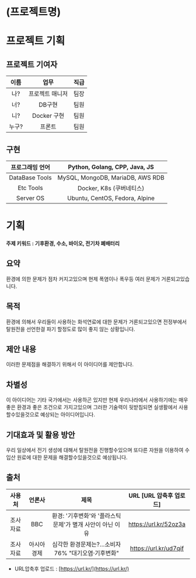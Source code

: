 # (프로젝트명)



# 프로젝트 기획

## 프로젝트 기여자

| 이름 | 업무 | 직급 |
| :---: | :---: | :---: |
| 나? | 프로젝트 매니저 | 팀장 |
| 너? | DB구현 | 팀원 |
| 니? | Docker 구현 | 팀원 |
| 누구? | 프론트 | 팀원 |



## 구현

| 프로그래밍 언어  | Python, Golang, CPP, Java, JS |
| :---: | :---: |
| DataBase Tools  | MySQL, MongoDB, MariaDB, AWS RDB |
| Etc Tools  | Docker, K8s (쿠버네티스) |
| Server OS  | Ubuntu, CentOS, Fedora, Alpine |



# 기획

**주제 키워드 : 기후환경, 수소, 바이오, 전기차 폐배터리**



## **요약**

환경에 의한 문제가 점차 커지고있으며 현제 폭염이나 폭우등 여러 문제가 거론되고있습니다.



## **목적**

환경에 의해서 우리들이 사용하는 화석연료에 대한 문제가 거론되고있으면 전정부에서 탈원전을 선언한걸 파기 할정도로 많이 좋지 않는 상황입니다.



## **제안 내용**

이러한 문제점을 해결하기 위해서 이 아이디어를 제안합니다.



## **차별성**

이 아이디어는 기타 국가에서는 사용하곤 있지만 현제 우리나라에서 사용하기에는 매우 좋은 환경과 좋은 조건으로 가지고있으며 그러한 기술력이 뒷받침되면 실생활에서 사용할수있을것으로 예상되는 아이디어입니다.



## **기대효과 및 활용 방안**

우리 일상에서 전기 생성에 대해서 탈원전을 진행할수있으며 또다른 자원을 이용하여 수입산 원료에 대한 문제을 해결할수있을것으로 예상됩니다.



## **출처**

| 사용처    | 언론사     | 제목                                                       | URL [URL 압축후 업로드] |
| :---------: | :----------: | :----------------------------------------------------------: | :-----------------------: |
| 조사 자료 | BBC        | 환경: '기후변화'와 '플라스틱 문제'가 별개 사안이 아닌 이유 | https://url.kr/52oz3a   |
| 조사 자료 | 아시아경제 | 심각한 환경문제는?…소비자 76% "대기오염·기후변화"          | https://url.kr/ud7qif   |

- URL압축후 업로드 : [https://url.kr/](https://url.kr/)